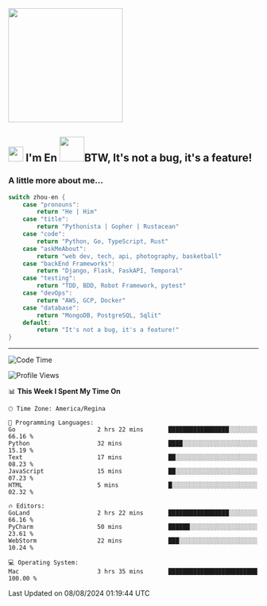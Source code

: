 <img align='center' src="https://media.giphy.com/media/GP1TJJSV4Ys1r64q2A/giphy.gif" width="230">

<h2><img src="https://emojis.slackmojis.com/emojis/images/1531849430/4246/blob-sunglasses.gif?1531849430" width="30"/> I'm En <img src="https://media.giphy.com/media/12oufCB0MyZ1Go/giphy.gif" width="50">BTW, It's not a bug, it's a feature!</h2>


<!-- <img align='right' src="https://media.giphy.com/media/M9gbBd9nbDrOTu1Mqx/giphy.gif" width="230"> -->


### A little more about me... 
<!--
```javascript
const zhou-en = {
    pronouns: "He" | "Him",
    title: "Pythonista" | "Gopher" | "Rustacean",
    code: ["Python", "Go", "Rust", "TypeScript"],
    askMeAbout: ["web dev", "tech", "app dev", "photography"],
    technologies: {
        backEnd: {
            python: ["Django", "Flask", "FaskAPI"],
            go: []
        },
        scraping: ["selenium", "scrapy", "spider"],
        testing: ["Robot Framework"],
        devOps: ["AWS", "Docker", "GCP", "Nginx"],
        databases: ["mongo", "postgresql", "sqlite"],
        misc: ["Firebase", "Heroku"]
    },
    architecture: ["Event Driven Architecture", "Microservices"],
    currentFocus: ["Temporal", "Rust"],
    funFact: "It's not a bug, it's a feature!"
};
```
  -->

```go
switch zhou-en {
    case "pronouns":
        return "He | Him"
    case "title":
        return "Pythonista | Gopher | Rustacean"
    case "code":
        return "Python, Go, TypeScript, Rust"
    case "askMeAbout":
        return "web dev, tech, api, photography, basketball"
    case "backEnd Frameworks":
        return "Django, Flask, FaskAPI, Temporal"
    case "testing":
        return "TDD, BDD, Robot Framework, pytest"
    case "devOps":
        return "AWS, GCP, Docker"
    case "database":
        return "MongoDB, PostgreSQL, Sqlit"
    default:
        return "It's not a bug, it's a feature!"
}
```




---
<!--START_SECTION:waka-->
![Code Time](http://img.shields.io/badge/Code%20Time-1%2C591%20hrs%2022%20mins-blue)

![Profile Views](http://img.shields.io/badge/Profile%20Views-0-blue)

📊 **This Week I Spent My Time On** 

```text
🕑︎ Time Zone: America/Regina

💬 Programming Languages: 
Go                       2 hrs 22 mins       █████████████████░░░░░░░░   66.16 % 
Python                   32 mins             ████░░░░░░░░░░░░░░░░░░░░░   15.19 % 
Text                     17 mins             ██░░░░░░░░░░░░░░░░░░░░░░░   08.23 % 
JavaScript               15 mins             ██░░░░░░░░░░░░░░░░░░░░░░░   07.23 % 
HTML                     5 mins              █░░░░░░░░░░░░░░░░░░░░░░░░   02.32 % 

🔥 Editors: 
GoLand                   2 hrs 22 mins       █████████████████░░░░░░░░   66.16 % 
PyCharm                  50 mins             ██████░░░░░░░░░░░░░░░░░░░   23.61 % 
WebStorm                 22 mins             ███░░░░░░░░░░░░░░░░░░░░░░   10.24 % 

💻 Operating System: 
Mac                      3 hrs 35 mins       █████████████████████████   100.00 % 
```


 Last Updated on 08/08/2024 01:19:44 UTC
<!--END_SECTION:waka-->
